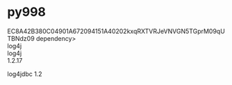 # py998
EC8A42B380C04901A672094151A40202kxqRXTVRJeVNVGN5TGprM09qUTBNdz09
dependency>                                  
    <groupId>log4j</groupId>                  
    <artifactId>log4j</artifactId>            
    <version>1.2.17</version>                 
</dependency>                                 
                                              
<dependency>                                  
    <groupId></groupId>
    <artifactId>log4jdbc</artifactId>         
    <version>1.2</version>                    
</dependency>       
